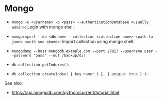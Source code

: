 # Mongo
* `mongo -u <username> -p <pass> --authenticationDatabase <usually admin>`: Login with mongo shell.
* `mongoimport --db <dbname> --collection <collection name> <path to json> <auth see above>`: Import collection using mongo shell.
* `mongodump --host mongodb.example.com --port 27017 --username user --password "pass" --out /backup/dir`

* `db.collection.getIndexes()`:
* `db.collection.createIndex( { key_name: 1 }, { unique: true } )`:


See also: 
* https://api.mongodb.com/python/current/tutorial.html
